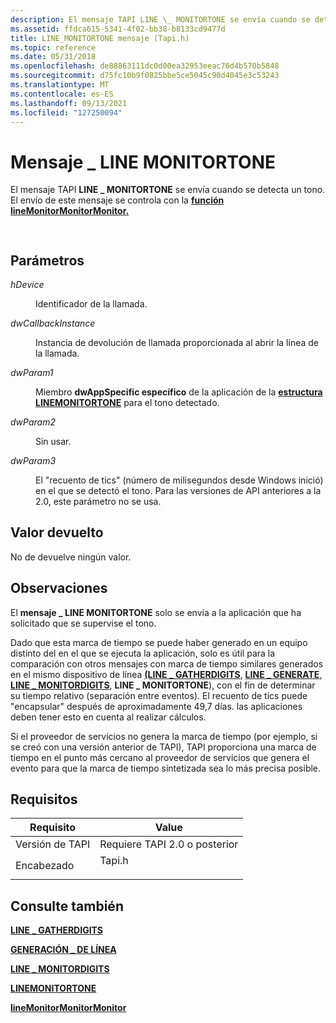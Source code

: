 ```yaml
---
description: El mensaje TAPI LINE \_ MONITORTONE se envía cuando se detecta un tono. El envío de este mensaje se controla con la función lineMonitorMonitorMonitor.
ms.assetid: ffdca615-5341-4f02-bb38-b8133cd9477d
title: LINE_MONITORTONE mensaje (Tapi.h)
ms.topic: reference
ms.date: 05/31/2018
ms.openlocfilehash: de88863111dc0d00ea32953eeac76d4b570b5848
ms.sourcegitcommit: d75fc10b9f0825bbe5ce5045c90d4045e3c53243
ms.translationtype: MT
ms.contentlocale: es-ES
ms.lasthandoff: 09/13/2021
ms.locfileid: "127250094"
---
```

# <a name="line_monitortone-message"></a>Mensaje \_ LINE MONITORTONE

El mensaje TAPI **LINE \_ MONITORTONE** se envía cuando se detecta un tono. El envío de este mensaje se controla con la [**función lineMonitorMonitorMonitor.**](/windows/desktop/api/Tapi/nf-tapi-linemonitortones)


```C++
            
```



## <a name="parameters"></a>Parámetros

<dl> <dt>

*hDevice* 
</dt> <dd>

Identificador de la llamada.

</dd> <dt>

*dwCallbackInstance* 
</dt> <dd>

Instancia de devolución de llamada proporcionada al abrir la línea de la llamada.

</dd> <dt>

*dwParam1* 
</dt> <dd>

Miembro **dwAppSpecific específico** de la aplicación de la [**estructura LINEMONITORTONE**](/windows/desktop/api/Tapi/ns-tapi-linemonitortone) para el tono detectado.

</dd> <dt>

*dwParam2* 
</dt> <dd>

Sin usar.

</dd> <dt>

*dwParam3* 
</dt> <dd>

El "recuento de tics" (número de milisegundos desde Windows inició) en el que se detectó el tono. Para las versiones de API anteriores a la 2.0, este parámetro no se usa.

</dd> </dl>

## <a name="return-value"></a>Valor devuelto

No de devuelve ningún valor.

## <a name="remarks"></a>Observaciones

El **mensaje \_ LINE MONITORTONE** solo se envía a la aplicación que ha solicitado que se supervise el tono.

Dado que esta marca de tiempo se puede haber generado en un equipo distinto del en el que se ejecuta la aplicación, solo es útil para la comparación con otros mensajes con marca de tiempo similares generados en el mismo dispositivo de línea [**(LINE \_ GATHERDIGITS**](line-gatherdigits.md), [**LINE \_ GENERATE**](line-generate.md), [**LINE \_ MONITORDIGITS**](line-monitordigits.md), **LINE \_ MONITORTONE**), con el fin de determinar su tiempo relativo (separación entre eventos). El recuento de tics puede "encapsular" después de aproximadamente 49,7 días. las aplicaciones deben tener esto en cuenta al realizar cálculos.

Si el proveedor de servicios no genera la marca de tiempo (por ejemplo, si se creó con una versión anterior de TAPI), TAPI proporciona una marca de tiempo en el punto más cercano al proveedor de servicios que genera el evento para que la marca de tiempo sintetizada sea lo más precisa posible.

## <a name="requirements"></a>Requisitos



| Requisito | Value |
|-------------------------|-----------------------------------------------------------------------------------|
| Versión de TAPI<br/> | Requiere TAPI 2.0 o posterior<br/>                                             |
| Encabezado<br/>       | <dl> <dt>Tapi.h</dt> </dl> |



## <a name="see-also"></a>Consulte también

<dl> <dt>

[**LINE \_ GATHERDIGITS**](line-gatherdigits.md)
</dt> <dt>

[**GENERACIÓN \_ DE LÍNEA**](line-generate.md)
</dt> <dt>

[**LINE \_ MONITORDIGITS**](line-monitordigits.md)
</dt> <dt>

[**LINEMONITORTONE**](/windows/desktop/api/Tapi/ns-tapi-linemonitortone)
</dt> <dt>

[**lineMonitorMonitorMonitor**](/windows/desktop/api/Tapi/nf-tapi-linemonitortones)
</dt> </dl>

 

 




